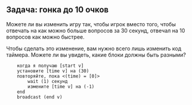 ## Задача: гонка до 10 очков

Можете ли вы изменить игру так, чтобы игрок вместо того, чтобы отвечать на как можно больше вопросов за 30 секунд, отвечал на 10 вопросов как можно быстрее.

Чтобы сделать это изменение, вам нужно всего лишь изменить код таймера. Можете ли вы увидеть, какие блоки должны быть разными?

```blocks3
    когда я получаю [start v]
    установите [time v] на (30)
    повторяйте, пока <(time) = [0]>
        wait (1) секунд
        измените [time v] на (-1)
    end
    broadcast (end v)
```